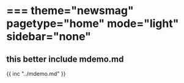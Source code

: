 ===
theme="newsmag"
pagetype="home"
mode="light"
sidebar="none"
===
## this better include mdemo.md
{{ inc "../mdemo.md" }}
